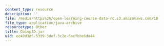 ```yaml
---
content_type: resource
description: ''
file: /media/https%3A/open-learning-course-data-rc.s3.amazonaws.com/18-03sc-differential-equations-fall-2011/ee49d3d653393def3c2e6ecfbbe6da44_Daimp3D.jar
file_type: application/java-archive
resourcetype: Other
title: Daimp3D.jar
uid: ee49d3d6-5339-3def-3c2e-6ecfbbe6da44
---
```

